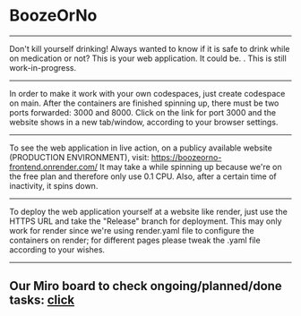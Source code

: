 # BoozeOrNo
------

Don't kill yourself drinking!
Always wanted to know if it is safe to drink while on medication or not?
This is your web application. It could be.
. 
This is still work-in-progress. 

-------

In order to make it work with your own codespaces, just create codespace on main. 
After the containers are finished spinning up, there must be two ports forwarded: 3000 and 8000.
Click on the link for port 3000 and the website shows in a new tab/window, according to your browser settings.

------------

To see the web application in live action, on a publicy available website (PRODUCTION ENVIRONMENT), visit: https://boozeorno-frontend.onrender.com/
It may take a while spinning up because we're on the free plan and therefore only use 0.1 CPU. Also, after a certain time of inactivity, it spins down.

-----

To deploy the web application yourself at a website like render, just use the HTTPS URL and take the "Release" branch for deployment.
This may only work for render since we're using render.yaml file to configure the containers on render; for different pages please tweak the .yaml file according to your wishes.

---------
Our Miro board to check ongoing/planned/done tasks: [click
](https://miro.com/app/board/uXjVIDqTiSk=/?share_link_id=52710550780)
-----------
